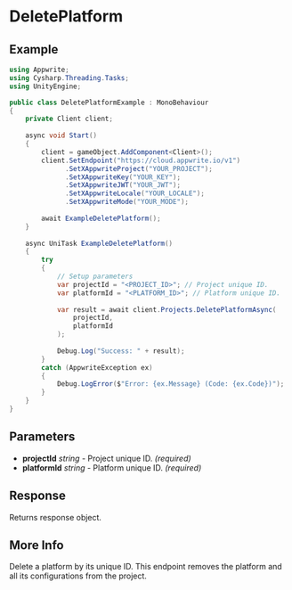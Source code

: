 # DeletePlatform

## Example

```csharp
using Appwrite;
using Cysharp.Threading.Tasks;
using UnityEngine;

public class DeletePlatformExample : MonoBehaviour
{
    private Client client;
    
    async void Start()
    {
        client = gameObject.AddComponent<Client>();
        client.SetEndpoint("https://cloud.appwrite.io/v1")
              .SetXAppwriteProject("YOUR_PROJECT");
              .SetXAppwriteKey("YOUR_KEY");
              .SetXAppwriteJWT("YOUR_JWT");
              .SetXAppwriteLocale("YOUR_LOCALE");
              .SetXAppwriteMode("YOUR_MODE");
        
        await ExampleDeletePlatform();
    }
    
    async UniTask ExampleDeletePlatform()
    {
        try
        {
            // Setup parameters
            var projectId = "<PROJECT_ID>"; // Project unique ID.
            var platformId = "<PLATFORM_ID>"; // Platform unique ID.
            
            var result = await client.Projects.DeletePlatformAsync(
                projectId,
                platformId
            );
            
            Debug.Log("Success: " + result);
        }
        catch (AppwriteException ex)
        {
            Debug.LogError($"Error: {ex.Message} (Code: {ex.Code})");
        }
    }
}
```

## Parameters

- **projectId** *string* - Project unique ID. *(required)*
- **platformId** *string* - Platform unique ID. *(required)*

## Response

Returns response object.
## More Info

Delete a platform by its unique ID. This endpoint removes the platform and all its configurations from the project. 
